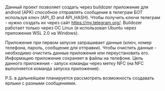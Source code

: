 Данный проект позволяет создать через buildozer приложение для android (APK) способное отправлять сообщение в телеграм БОТ используя ключ (API_ID and API_HASH).
Чтобы получить ключи телеграм - нужно создать их через сайт https://my.telegram.org/.
Buildozer работает только через ОС Linux (я использовал Ubuntu через приложение WSL 2.0 на Windows).

Приложение при первом запуске запрашивает данные (ключ, номер телефона, пароль, сообщение для отправки). Чтобы очистить данные - необходимо очистить данные приложения или переустановить его.
Информацию приложение сохраняет в файлы на телефоне.
Цель данного приложения - запуск команды через метку NFC (на NFC выполняется команда запуска приложения).

P.S. в дальнейшем планируется рассмотреть возможность создавать ярлыки с разными сообщениями.
